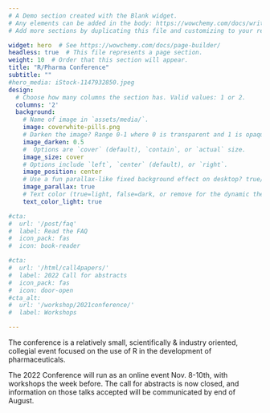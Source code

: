 ```yaml
---
# A Demo section created with the Blank widget.
# Any elements can be added in the body: https://wowchemy.com/docs/writing-markdown-latex/
# Add more sections by duplicating this file and customizing to your requirements.

widget: hero  # See https://wowchemy.com/docs/page-builder/
headless: true  # This file represents a page section.
weight: 10  # Order that this section will appear.
title: "R/Pharma Conference"
subtitle: ""
#hero_media: iStock-1147932850.jpeg
design:
  # Choose how many columns the section has. Valid values: 1 or 2.
  columns: '2'
  background:
    # Name of image in `assets/media/`.
    image: coverwhite-pills.png
    # Darken the image? Range 0-1 where 0 is transparent and 1 is opaque.
    image_darken: 0.5
    #  Options are `cover` (default), `contain`, or `actual` size.
    image_size: cover
    # Options include `left`, `center` (default), or `right`.
    image_position: center
    # Use a fun parallax-like fixed background effect on desktop? true/false
    image_parallax: true
    # Text color (true=light, false=dark, or remove for the dynamic theme color).
    text_color_light: true

#cta:
#  url: '/post/faq'
#  label: Read the FAQ
#  icon_pack: fas
#  icon: book-reader

#cta:
#  url: '/html/call4papers/'
#  label: 2022 Call for abstracts
#  icon_pack: fas
#  icon: door-open
#cta_alt:
#  url: '/workshop/2021conference/'
#  label: Workshops

---
```


The conference is a relatively small, scientifically &
industry oriented, collegial event focused on the use of R in the development of
pharmaceuticals.

The 2022 Conference will run as an online event Nov. 8-10th, with workshops the week before.  The call for abstracts is now closed, and information on those talks accepted will be communicated by end of August.
